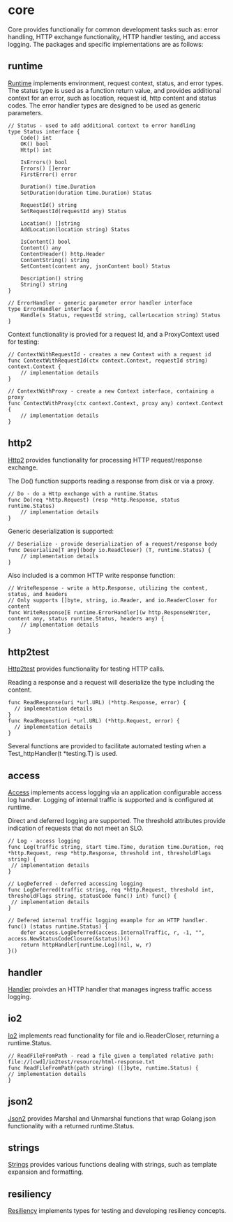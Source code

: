 # core

Core provides functionaliy for common development tasks such as: error handling, HTTP exchange functionality, HTTP handler testing, and access logging. 
The packages and specific implementations are as follows:  

## runtime
[Runtime][runtimepkg] implements environment, request context, status, and error types. The status type is used as a function return value, and provides additional context for an error, such as location, request id, http content and status codes. The error handler types are designed to be used as generic parameters.
~~~
// Status - used to add additional context to error handling
type Status interface {
    Code() int
    OK() bool
    Http() int

    IsErrors() bool
    Errors() []error
    FirstError() error

    Duration() time.Duration
    SetDuration(duration time.Duration) Status

    RequestId() string
    SetRequestId(requestId any) Status

    Location() []string
    AddLocation(location string) Status

    IsContent() bool
    Content() any
    ContentHeader() http.Header
    ContentString() string
    SetContent(content any, jsonContent bool) Status

    Description() string
    String() string
}

// ErrorHandler - generic parameter error handler interface
type ErrorHandler interface {
    Handle(s Status, requestId string, callerLocation string) Status
}
~~~

Context functionality is provied for a request Id, and a ProxyContext used for testing:

~~~
// ContextWithRequestId - creates a new Context with a request id
func ContextWithRequestId(ctx context.Context, requestId string) context.Context {
    // implementation details
}

// ContextWithProxy - create a new Context interface, containing a proxy
func ContextWithProxy(ctx context.Context, proxy any) context.Context {
    // implementation details
}
~~~

## http2
[Http2][http2pkg] provides functionality for processing HTTP request/response exchange. 

The Do() function supports reading a response from disk or via a proxy.
~~~
// Do - do a Http exchange with a runtime.Status
func Do(req *http.Request) (resp *http.Response, status runtime.Status)
    // implementation details
}
~~~

Generic deserialization is supported:

~~~
// Deserialize - provide deserialization of a request/response body
func Deserialize[T any](body io.ReadCloser) (T, runtime.Status) {
    // implementation details
}
~~~

Also included is a common HTTP write response function:

~~~
// WriteResponse - write a http.Response, utilizing the content, status, and headers
// Only supports []byte, string, io.Reader, and io.ReaderCloser for content
func WriteResponse[E runtime.ErrorHandler](w http.ResponseWriter, content any, status runtime.Status, headers any) {
    // implementation details
}
~~~

## http2test
[Http2test][http2pkg] provides functionality for testing HTTP calls. 

Reading a response and a request will deserialize the type including the content.
~~~
func ReadResponse(uri *url.URL) (*http.Response, error) {
  // implementation details
}
func ReadRequest(uri *url.URL) (*http.Request, error) {
  // implementation details
}
~~~

Several functions are provided to facilitate automated testing when a Test_httpHandler(t *testing.T) is used. 

## access
[Access][accesspkg] implements access logging via an application configurable access log handler. Logging of internal traffic is supported and is configured at runtime.

Direct and deferred logging are supported. The threshold attributes provide indication of requests that do not meet an SLO.
~~~
// Log - access logging
func Log(traffic string, start time.Time, duration time.Duration, req *http.Request, resp *http.Response, threshold int, thresholdFlags string) {
 // implementation details
}

// LogDeferred - deferred accessing logging
func LogDeferred(traffic string, req *http.Request, threshold int, thresholdFlags string, statusCode func() int) func() {
 // implementation details
}

// Defered internal traffic logging example for an HTTP handler.
func() (status runtime.Status) {
    defer access.LogDeferred(access.InternalTraffic, r, -1, "", access.NewStatusCodeClosure(&status))()
    return httpHandler[runtime.Log](nil, w, r)
}()

~~~

## handler
[Handler][handlerpkg] proivdes an HTTP handler that manages ingress traffic access logging. 

## io2
[Io2][io2pkg] implements read functionality for file and io.ReaderCloser, returning a runtime.Status. 
~~~
// ReadFileFromPath - read a file given a templated relative path: file://[cwd]/io2test/resource/html-response.txt
func ReadFileFromPath(path string) ([]byte, runtime.Status) {
// implementation details
}
~~~

## json2
[Json2][json2pkg] provides Marshal and Unmarshal functions that wrap Golang json functionality with a returned runtime.Status.


## strings
[Strings][stringspkg] provides various functions dealing with strings, such as template expansion and formatting. 

## resiliency
[Resiliency][resiliencypkg] implements types for testing and developing resiliency concepts.


[runtimepkg]: <https://pkg.go.dev/github.com/advanced-go/core/runtime>
[http2pkg]: <https://pkg.go.dev/github.com/advanced-go/core/http2>
[accesspkg]: <https://pkg.go.dev/github.com/advanced-go/core/access>
[handlerpkg]: <https://pkg.go.dev/github.com/advanced-go/core/handler>
[io2pkg]: <https://pkg.go.dev/github.com/advanced-go/core/io2>
[json2pkg]: <https://pkg.go.dev/github.com/advanced-go/core/json2>
[stringspkg]: <https://pkg.go.dev/github.com/advanced-go/core/strings>
[resiliencypkg]: <https://pkg.go.dev/github.com/advanced-go/core/resiliency][=tghtvfcx>


